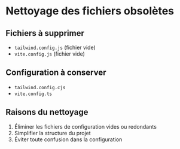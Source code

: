 # Nettoyage des fichiers obsolètes

## Fichiers à supprimer
- `tailwind.config.js` (fichier vide)
- `vite.config.js` (fichier vide)

## Configuration à conserver
- `tailwind.config.cjs`
- `vite.config.ts`

## Raisons du nettoyage
1. Éliminer les fichiers de configuration vides ou redondants
2. Simplifier la structure du projet
3. Éviter toute confusion dans la configuration